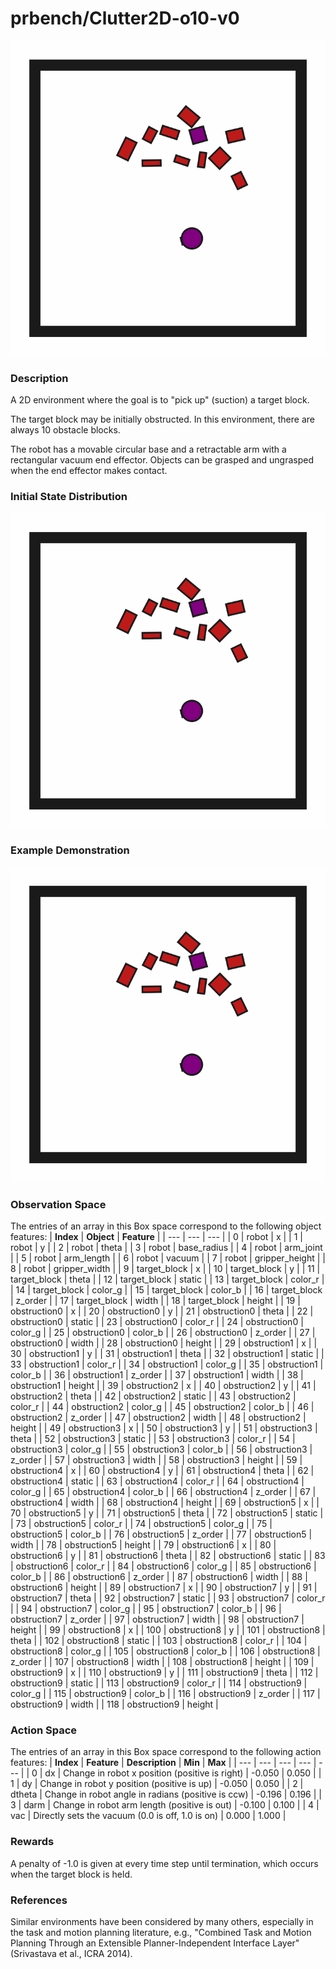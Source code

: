 # prbench/Clutter2D-o10-v0
![random action GIF](assets/random_action_gifs/Clutter2D-o10.gif)

### Description
A 2D environment where the goal is to "pick up" (suction) a target block.

The target block may be initially obstructed. In this environment, there are always 10 obstacle blocks.

The robot has a movable circular base and a retractable arm with a rectangular vacuum end effector. Objects can be grasped and ungrasped when the end effector makes contact.

### Initial State Distribution
![initial state GIF](assets/initial_state_gifs/Clutter2D-o10.gif)

### Example Demonstration
![demo GIF](assets/demo_gifs/Clutter2D-o10.gif)

### Observation Space
The entries of an array in this Box space correspond to the following object features:
| **Index** | **Object** | **Feature** |
| --- | --- | --- |
| 0 | robot | x |
| 1 | robot | y |
| 2 | robot | theta |
| 3 | robot | base_radius |
| 4 | robot | arm_joint |
| 5 | robot | arm_length |
| 6 | robot | vacuum |
| 7 | robot | gripper_height |
| 8 | robot | gripper_width |
| 9 | target_block | x |
| 10 | target_block | y |
| 11 | target_block | theta |
| 12 | target_block | static |
| 13 | target_block | color_r |
| 14 | target_block | color_g |
| 15 | target_block | color_b |
| 16 | target_block | z_order |
| 17 | target_block | width |
| 18 | target_block | height |
| 19 | obstruction0 | x |
| 20 | obstruction0 | y |
| 21 | obstruction0 | theta |
| 22 | obstruction0 | static |
| 23 | obstruction0 | color_r |
| 24 | obstruction0 | color_g |
| 25 | obstruction0 | color_b |
| 26 | obstruction0 | z_order |
| 27 | obstruction0 | width |
| 28 | obstruction0 | height |
| 29 | obstruction1 | x |
| 30 | obstruction1 | y |
| 31 | obstruction1 | theta |
| 32 | obstruction1 | static |
| 33 | obstruction1 | color_r |
| 34 | obstruction1 | color_g |
| 35 | obstruction1 | color_b |
| 36 | obstruction1 | z_order |
| 37 | obstruction1 | width |
| 38 | obstruction1 | height |
| 39 | obstruction2 | x |
| 40 | obstruction2 | y |
| 41 | obstruction2 | theta |
| 42 | obstruction2 | static |
| 43 | obstruction2 | color_r |
| 44 | obstruction2 | color_g |
| 45 | obstruction2 | color_b |
| 46 | obstruction2 | z_order |
| 47 | obstruction2 | width |
| 48 | obstruction2 | height |
| 49 | obstruction3 | x |
| 50 | obstruction3 | y |
| 51 | obstruction3 | theta |
| 52 | obstruction3 | static |
| 53 | obstruction3 | color_r |
| 54 | obstruction3 | color_g |
| 55 | obstruction3 | color_b |
| 56 | obstruction3 | z_order |
| 57 | obstruction3 | width |
| 58 | obstruction3 | height |
| 59 | obstruction4 | x |
| 60 | obstruction4 | y |
| 61 | obstruction4 | theta |
| 62 | obstruction4 | static |
| 63 | obstruction4 | color_r |
| 64 | obstruction4 | color_g |
| 65 | obstruction4 | color_b |
| 66 | obstruction4 | z_order |
| 67 | obstruction4 | width |
| 68 | obstruction4 | height |
| 69 | obstruction5 | x |
| 70 | obstruction5 | y |
| 71 | obstruction5 | theta |
| 72 | obstruction5 | static |
| 73 | obstruction5 | color_r |
| 74 | obstruction5 | color_g |
| 75 | obstruction5 | color_b |
| 76 | obstruction5 | z_order |
| 77 | obstruction5 | width |
| 78 | obstruction5 | height |
| 79 | obstruction6 | x |
| 80 | obstruction6 | y |
| 81 | obstruction6 | theta |
| 82 | obstruction6 | static |
| 83 | obstruction6 | color_r |
| 84 | obstruction6 | color_g |
| 85 | obstruction6 | color_b |
| 86 | obstruction6 | z_order |
| 87 | obstruction6 | width |
| 88 | obstruction6 | height |
| 89 | obstruction7 | x |
| 90 | obstruction7 | y |
| 91 | obstruction7 | theta |
| 92 | obstruction7 | static |
| 93 | obstruction7 | color_r |
| 94 | obstruction7 | color_g |
| 95 | obstruction7 | color_b |
| 96 | obstruction7 | z_order |
| 97 | obstruction7 | width |
| 98 | obstruction7 | height |
| 99 | obstruction8 | x |
| 100 | obstruction8 | y |
| 101 | obstruction8 | theta |
| 102 | obstruction8 | static |
| 103 | obstruction8 | color_r |
| 104 | obstruction8 | color_g |
| 105 | obstruction8 | color_b |
| 106 | obstruction8 | z_order |
| 107 | obstruction8 | width |
| 108 | obstruction8 | height |
| 109 | obstruction9 | x |
| 110 | obstruction9 | y |
| 111 | obstruction9 | theta |
| 112 | obstruction9 | static |
| 113 | obstruction9 | color_r |
| 114 | obstruction9 | color_g |
| 115 | obstruction9 | color_b |
| 116 | obstruction9 | z_order |
| 117 | obstruction9 | width |
| 118 | obstruction9 | height |


### Action Space
The entries of an array in this Box space correspond to the following action features:
| **Index** | **Feature** | **Description** | **Min** | **Max** |
| --- | --- | --- | --- | --- |
| 0 | dx | Change in robot x position (positive is right) | -0.050 | 0.050 |
| 1 | dy | Change in robot y position (positive is up) | -0.050 | 0.050 |
| 2 | dtheta | Change in robot angle in radians (positive is ccw) | -0.196 | 0.196 |
| 3 | darm | Change in robot arm length (positive is out) | -0.100 | 0.100 |
| 4 | vac | Directly sets the vacuum (0.0 is off, 1.0 is on) | 0.000 | 1.000 |


### Rewards
A penalty of -1.0 is given at every time step until termination, which occurs when the target block is held.


### References
Similar environments have been considered by many others, especially in the task and motion planning literature, e.g., "Combined Task and Motion Planning Through an Extensible Planner-Independent Interface Layer" (Srivastava et al., ICRA 2014).
